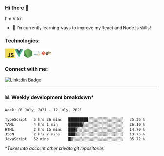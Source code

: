 ### Hi there 👋

I'm Vitor.

- 🌱 I’m currently learning ways to improve my React and Node.js skills!

### Technologies:
<img align="left" alt="Javascript" width="30px" src="https://raw.githubusercontent.com/github/explore/80688e429a7d4ef2fca1e82350fe8e3517d3494d/topics/javascript/javascript.png"/>
<img align="left" alt="VueJs" width="30px" src="https://raw.githubusercontent.com/github/explore/80688e429a7d4ef2fca1e82350fe8e3517d3494d/topics/vue/vue.png"/>
<img align="left" alt="Nodejs" width="30px" src="https://raw.githubusercontent.com/github/explore/80688e429a7d4ef2fca1e82350fe8e3517d3494d/topics/nodejs/nodejs.png" />
<img align="left" alt="Mysql" width="30px" src="https://raw.githubusercontent.com/github/explore/80688e429a7d4ef2fca1e82350fe8e3517d3494d/topics/mysql/mysql.png"/>
<img align="left" alt="Git" width="30px" src="https://raw.githubusercontent.com/github/explore/80688e429a7d4ef2fca1e82350fe8e3517d3494d/topics/git/git.png"/> 

<br /> <br />
### Connect with me:
[![Linkedin Badge](https://img.shields.io/badge/-LinkedIn-blue?style=flat-square&logo=Linkedin&logoColor=white&link=https://www.linkedin.com/in/felipefialho)](https://www.linkedin.com/in/vitorlc)

---

<!-- <p align="center"> <img src="https://komarev.com/ghpvc/?username=vitorlc&label=👀" alt="eitchtee" /> </p> -->
### :bar_chart: Weekly development breakdown*
<!--START_SECTION:waka-->
```text
Week: 06 July, 2021 - 12 July, 2021

TypeScript   5 hrs 26 mins   █████████░░░░░░░░░░░░░░░░   35.36 % 
YAML         4 hrs 1 min     ██████▓░░░░░░░░░░░░░░░░░░   26.10 % 
HTML         2 hrs 15 mins   ███▓░░░░░░░░░░░░░░░░░░░░░   14.70 % 
JSON         2 hrs 7 mins    ███▒░░░░░░░░░░░░░░░░░░░░░   13.75 % 
JavaScript   52 mins         █▒░░░░░░░░░░░░░░░░░░░░░░░   05.72 % 
```
<!--END_SECTION:waka-->

**Takes into account other private git repositories*
